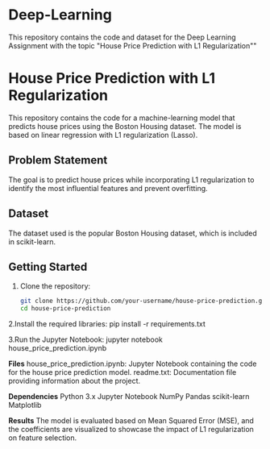 # Deep-Learning
This repository contains the code and dataset for the Deep Learning Assignment with the topic "House Price Prediction with L1 Regularization""

# House Price Prediction with L1 Regularization

This repository contains the code for a machine-learning model that predicts house prices using the Boston Housing dataset. The model is based on linear regression with L1 regularization (Lasso).

## Problem Statement

The goal is to predict house prices while incorporating L1 regularization to identify the most influential features and prevent overfitting.

## Dataset

The dataset used is the popular Boston Housing dataset, which is included in scikit-learn.

## Getting Started

1. Clone the repository:
   ```bash
   git clone https://github.com/your-username/house-price-prediction.git
   cd house-price-prediction
2.Install the required libraries:
pip install -r requirements.txt

3.Run the Jupyter Notebook:
jupyter notebook house_price_prediction.ipynb

**Files**
house_price_prediction.ipynb: Jupyter Notebook containing the code for the house price prediction model.
readme.txt: Documentation file providing information about the project.

**Dependencies**
Python 3.x
Jupyter Notebook
NumPy
Pandas
scikit-learn
Matplotlib

**Results**
The model is evaluated based on Mean Squared Error (MSE), and the coefficients are visualized to showcase the impact of L1 regularization on feature selection.

